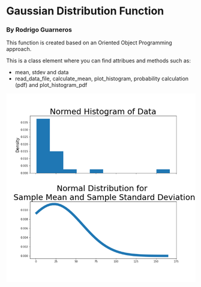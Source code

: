 # Gaussian Distribution Function

### By Rodrigo Guarneros

This function is created based on an Oriented Object Programming approach.

This is a class element where you can find attribues and methods such as: 

- mean, stdev and data
- read_data_file, calculate_mean, plot_histogram, probability calculation (pdf) and plot_histogram_pdf 

![BasicMap](https://github.com/RodGuarneros/gaussiancalculator/blob/main/distribution2.png)
